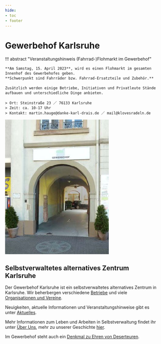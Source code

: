 ```yaml
---
hide:
- toc
- footer
---
```


# Gewerbehof Karlsruhe

!!! abstract "Veranstaltungshinweis (Fahrrad-)Flohmarkt im Gewerbehof"

    **Am Samstag, 15. April 2023**, wird es einen Flohmarkt im gesamten Innenhof des Gewerbehofes geben.  
    **Schwerpunkt sind Fahrräder bzw. Fahrrad-Ersatzteile und Zubehör.**

    Zusätzlich werden einige Betriebe, Initiativen und Privatleute Stände aufbauen und unterschiedliche Dinge anbieten.

    > Ort: Steinstraße 23 ／ 76133 Karlsruhe  
    > Zeit: ca. 10-17 Uhr  
    > Kontakt: martin.hauge@danke-karl-drais.de ／ mail@klovesradeln.de

![Bild des Eingangs zum Gewerbehof <](img/eingang.jpg)

## Selbstverwaltetes alternatives Zentrum Karlsruhe

Der Gewerbehof Karlsruhe ist ein selbstverwaltetes alternatives Zentrum
in Karlsruhe. Wir beherbergen verschiedene [Betriebe](betriebe) und viele
[Organisationen und Vereine](organisationen).

Neuigkeiten, aktuelle Informationen und Veranstaltungshinweise gibt es unter [Aktuelles](aktuelles). 

Mehr Informationen zum Leben und Arbeiten in Selbstverwaltung findet ihr unter [Über Uns](ueber-uns),
mehr zu unserer Geschichte [hier](geschichte).

Im Gewerbehof steht auch ein [Denkmal zu Ehren von Deserteuren](deserteursdenkmal).
